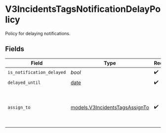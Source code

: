 # V3IncidentsTagsNotificationDelayPolicy

Policy for delaying notifications.


## Fields

| Field                                                                  | Type                                                                   | Required                                                               | Description                                                            |
| ---------------------------------------------------------------------- | ---------------------------------------------------------------------- | ---------------------------------------------------------------------- | ---------------------------------------------------------------------- |
| `is_notification_delayed`                                              | *bool*                                                                 | :heavy_check_mark:                                                     | N/A                                                                    |
| `delayed_until`                                                        | [date](https://docs.python.org/3/library/datetime.html#date-objects)   | :heavy_check_mark:                                                     | N/A                                                                    |
| `assign_to`                                                            | [models.V3IncidentsTagsAssignTo](../models/v3incidentstagsassignto.md) | :heavy_check_mark:                                                     | Represents the assignment target for delayed notifications.            |
